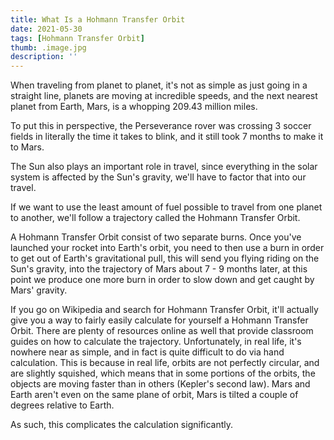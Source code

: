 ```yaml
---
title: What Is a Hohmann Transfer Orbit
date: 2021-05-30
tags: [Hohmann Transfer Orbit]
thumb: .image.jpg
description: ''
---
```


When traveling from planet to planet, it's not as simple as just going in a straight line, planets are moving at incredible speeds, and the next nearest planet from Earth, Mars, is a whopping 209.43 million miles.

To put this in perspective, the Perseverance rover was crossing 3 soccer fields in literally the time it takes to blink, and it still took 7 months to make it to Mars.

The Sun also plays an important role in travel, since everything in the solar system is affected by the Sun's gravity, we'll have to factor that into our travel.

If we want to use the least amount of fuel possible to travel from one planet to another, we'll follow a trajectory called the Hohmann Transfer Orbit.

A Hohmann Transfer Orbit consist of two separate burns. Once you've launched your rocket into Earth's orbit, you need to then use a burn in order to get out of Earth's gravitational pull, this will send you flying riding on the Sun's gravity, into the trajectory of Mars about 7 - 9 months later, at this point we produce one more burn in order to slow down and get caught by Mars' gravity.

If you go on Wikipedia and search for Hohmann Transfer Orbit, it'll actually give you a way to fairly easily calculate for yourself a Hohmann Transfer Orbit. There are plenty of resources online as well that provide classroom guides on how to calculate the trajectory. Unfortunately, in real life, it's nowhere near as simple, and in fact is quite difficult to do via hand calculation. This is because in real life, orbits are not perfectly circular, and are slightly squished, which means that in some portions of the orbits, the objects are moving faster than in others (Kepler's second law). Mars and Earth aren't even on the same plane of orbit, Mars is tilted a couple of degrees relative to Earth.

As such, this complicates the calculation significantly.

